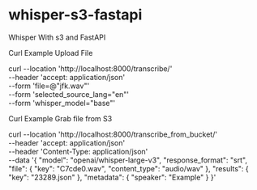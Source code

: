 # whisper-s3-fastapi
Whisper With s3 and FastAPI 


Curl Example Upload File 

curl --location 'http://localhost:8000/transcribe/' \
--header 'accept: application/json' \
--form 'file=@"jfk.wav"' \
--form 'selected_source_lang="en"' \
--form 'whisper_model="base"'


Curl Example Grab file from S3 

curl --location 'http://localhost:8000/transcribe_from_bucket/' \
--header 'accept: application/json' \
--header 'Content-Type: application/json' \
--data '{
  "model": "openai/whisper-large-v3",
  "response_format": "srt",
  "file": {
    "key": "C7cde0.wav",
    "content_type": "audio/wav"
  },
  "results": {
    "key": "23289.json"
  },
  "metadata": {
    "speaker": "Example"
  }
}'
